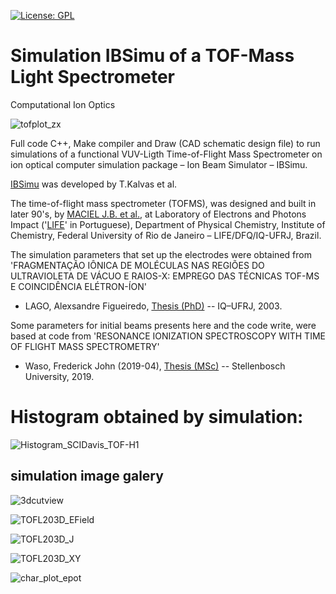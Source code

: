 [![License: GPL](https://img.shields.io/badge/License-GPL-yellow.svg)](https://opensource.org/licenses/GPL-3.0)


# Simulation IBSimu of a TOF-Mass Light Spectrometer 
Computational Ion Optics

![tofplot_zx](https://user-images.githubusercontent.com/97371621/148947954-d5b24e93-795d-4907-a465-a015b97c1044.jpg)


Full code C++, Make compiler and Draw (CAD schematic design file) to run simulations of a functional VUV-Ligth Time-of-Flight Mass Spectrometer on ion optical computer simulation package – Ion Beam Simulator – IBSimu.

[IBSimu](http://ibsimu.sourceforge.net/) was developed by T.Kalvas et al.

The time-of-flight mass spectrometer (TOFMS), was designed and built in later 90's, by [MACIEL J.B. et al.](https://aip.scitation.org/doi/abs/10.1063/1.54579), at Laboratory of Electrons and Photons Impact ('[LIFE](https://www.iq.ufrj.br/laboratorios/laboratorio-de-impacto-de-fotons-e-eletrons-life/)' in Portuguese), Department of Physical Chemistry, Institute of Chemistry, Federal University of Rio de Janeiro – LIFE/DFQ/IQ-UFRJ, Brazil.

The simulation parameters that set up the electrodes were obtained from 'FRAGMENTAÇÃO IÔNICA DE MOLÉCULAS NAS REGIÕES DO ULTRAVIOLETA DE VÁCUO E RAIOS-X: EMPREGO DAS TÉCNICAS TOF-MS E COINCIDÊNCIA ELÉTRON-ÍON'
- LAGO, Alexsandre Figueiredo, [Thesis (PhD)](https://buscaintegrada.ufrj.br/Record/aleph-UFR01-000611043) -- IQ–UFRJ, 2003.

Some parameters for initial beams presents here and the code write, were based at code from 'RESONANCE IONIZATION SPECTROSCOPY WITH TIME OF FLIGHT MASS SPECTROMETRY'
- Waso, Frederick John (2019-04), [Thesis (MSc)](https://scholar.sun.ac.za/items/f1bd2d4c-f8d2-496c-918a-512c59a742c4) -- Stellenbosch University, 2019.

# Histogram obtained by simulation:
![Histogram_SCIDavis_TOF-H1](https://user-images.githubusercontent.com/97371621/166404506-5d7ddc2d-2825-491a-9b65-afa043ff0cd5.png)

## simulation image galery
![3dcutview](https://user-images.githubusercontent.com/97371621/166817729-58eae966-bd97-483b-879a-d1e793fcfcb7.png)

![TOFL203D_EField](https://user-images.githubusercontent.com/97371621/166817943-1e2a3bde-c8fd-413a-a9a5-0cb865f07834.png)

![TOFL203D_J](https://user-images.githubusercontent.com/97371621/166818037-380c0d77-a036-48c8-aeda-e0ac1dd99f6f.png)

![TOFL203D_XY](https://user-images.githubusercontent.com/97371621/166822441-22bc451f-05d7-43b9-92cd-2180ca78e95f.png)

![char_plot_epot](https://user-images.githubusercontent.com/97371621/166822328-bfb26d4c-2c11-429f-8f6e-8e84f1b94450.png)
